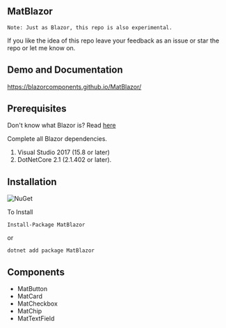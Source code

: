 ## MatBlazor

```
Note: Just as Blazor, this repo is also experimental.
```

If you like the idea of this repo leave your feedback as an issue or star the repo or let me know on.

## Demo and Documentation
https://blazorcomponents.github.io/MatBlazor/


## Prerequisites

Don't know what Blazor is? Read [here](https://github.com/aspnet/Blazor)

Complete all Blazor dependencies.

1. Visual Studio 2017 (15.8 or later)
2. DotNetCore 2.1 (2.1.402 or later).


## Installation 

![NuGet](https://img.shields.io/nuget/v/MatBlazor.svg)


To Install 

```
Install-Package MatBlazor
```
or 
```
dotnet add package MatBlazor
```

## Components

- MatButton
- MatCard
- MatCheckbox
- MatChip
- MatTextField

